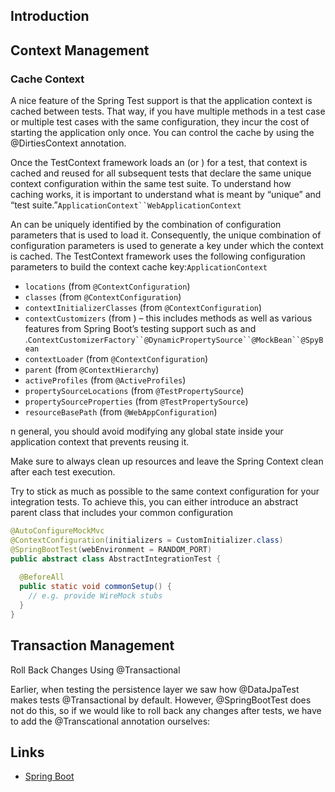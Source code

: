 ## Introduction


## Context Management

### Cache Context

A nice feature of the Spring Test support is that the application context is cached between tests.
That way, if you have multiple methods in a test case or multiple test cases with the same configuration, they incur the cost of starting the application only once.
You can control the cache by using the @DirtiesContext annotation.



Once the TestContext framework loads an (or ) for a test, that context is cached and reused for all subsequent tests that declare the same unique context configuration within the same test suite. To understand how caching works, it is important to understand what is meant by “unique” and “test suite.”`ApplicationContext``WebApplicationContext`

An can be uniquely identified by the combination of configuration parameters that is used to load it. Consequently, the unique combination of configuration parameters is used to generate a key under which the context is cached. The TestContext framework uses the following configuration parameters to build the context cache key:`ApplicationContext`

* `locations` (from `@ContextConfiguration`)
* `classes` (from `@ContextConfiguration`)
* `contextInitializerClasses` (from `@ContextConfiguration`)
* `contextCustomizers` (from ) – this includes methods as well as various features from Spring Boot’s testing support such as and .`ContextCustomizerFactory``@DynamicPropertySource``@MockBean``@SpyBean`
* `contextLoader` (from `@ContextConfiguration`)
* `parent` (from `@ContextHierarchy`)
* `activeProfiles` (from `@ActiveProfiles`)
* `propertySourceLocations` (from `@TestPropertySource`)
* `propertySourceProperties` (from `@TestPropertySource`)
* `resourceBasePath` (from `@WebAppConfiguration`)



n general, you should avoid modifying any global state inside your application context that prevents reusing it.

Make sure to always clean up resources and leave the Spring Context clean after each test execution.

Try to stick as much as possible to the same context configuration for your integration tests. To achieve this, you can either introduce an abstract parent class that includes your common configuration

```java
@AutoConfigureMockMvc
@ContextConfiguration(initializers = CustomInitializer.class)
@SpringBootTest(webEnvironment = RANDOM_PORT)
public abstract class AbstractIntegrationTest {
 
  @BeforeAll
  public static void commonSetup() {
    // e.g. provide WireMock stubs
  }
}
```

## Transaction Management

Roll Back Changes Using @Transactional

Earlier, when testing the persistence layer we saw how @DataJpaTest makes tests @Transactional by default.
However, @SpringBootTest does not do this, so if we would like to roll back any changes after tests, we have to add the @Transcational annotation ourselves:

## Links

- [Spring Boot](/docs/CS/Framework/Spring_Boot/Spring_Boot.md)
